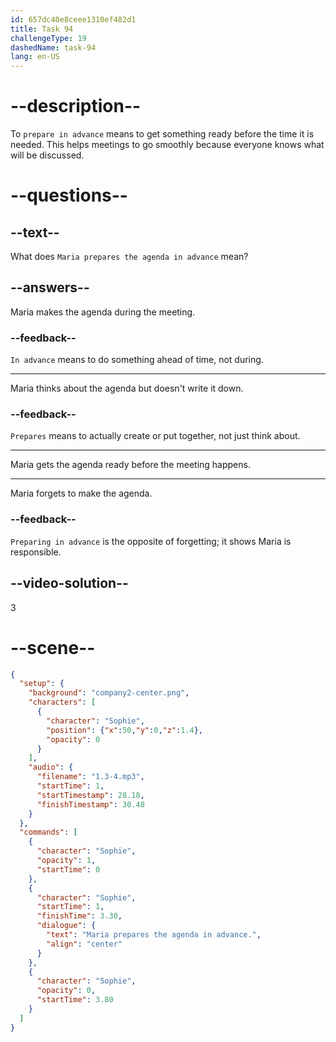 ```yaml
---
id: 657dc40e8ceee1310ef482d1
title: Task 94
challengeType: 19
dashedName: task-94
lang: en-US
---
```


<!-- (audio) Sophie: Maria prepares the agenda in advance. -->

# --description--

To `prepare in advance` means to get something ready before the time it is needed. This helps meetings to go smoothly because everyone knows what will be discussed.

# --questions--

## --text--

What does `Maria prepares the agenda in advance` mean?

## --answers--

Maria makes the agenda during the meeting.

### --feedback--

`In advance` means to do something ahead of time, not during.

---

Maria thinks about the agenda but doesn't write it down.

### --feedback--

`Prepares` means to actually create or put together, not just think about.

---

Maria gets the agenda ready before the meeting happens.

---

Maria forgets to make the agenda.

### --feedback--

`Preparing in advance` is the opposite of forgetting; it shows Maria is responsible.

## --video-solution--

3

# --scene--

```json
{
  "setup": {
    "background": "company2-center.png",
    "characters": [
      {
        "character": "Sophie",
        "position": {"x":50,"y":0,"z":1.4},
        "opacity": 0
      }
    ],
    "audio": {
      "filename": "1.3-4.mp3",
      "startTime": 1,
      "startTimestamp": 28.18,
      "finishTimestamp": 30.48
    }
  },
  "commands": [
    {
      "character": "Sophie",
      "opacity": 1,
      "startTime": 0
    },
    {
      "character": "Sophie",
      "startTime": 1,
      "finishTime": 3.30,
      "dialogue": {
        "text": "Maria prepares the agenda in advance.",
        "align": "center"
      }
    },
    {
      "character": "Sophie",
      "opacity": 0,
      "startTime": 3.80
    }
  ]
}
```
